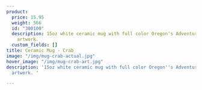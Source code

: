 ```yaml
---
product:
  price: 15.95
  weight: 566
  id: "300100"
  description: 15oz white ceramic mug with full color Oregon's Adventure Coast crab
    artwork.
  custom_fields: []
title: Ceramic Mug - Crab
image: "/img/mug-crab-actual.jpg"
hover_image: "/img/mug-crab-art.jpg"
description: '15oz white ceramic mug with full color Oregon''s Adventure Coast crab
  artwork. '

---
```

